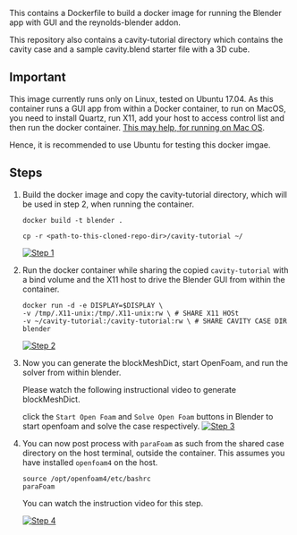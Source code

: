 This contains a Dockerfile to build a docker image for running the Blender app
with GUI and the reynolds-blender addon.

This repository also contains a cavity-tutorial directory which contains the
cavity case and a sample cavity.blend starter file with a 3D cube.

Important
---

This image currently runs only on Linux, tested on Ubuntu 17.04. As this
container runs a GUI app from within a Docker container, to run on MacOS, you
need to install Quartz, run X11, add your host to access control list and then
run the docker container. [This may help, for running on Mac
OS](http://sourabhbajaj.com/blog/2017/02/07/gui-applications-docker-mac/).

Hence, it is recommended to use Ubuntu for testing this docker imgae.

Steps
---

1. Build the docker image and copy the cavity-tutorial directory, which will be
   used in step 2, when running the container.

    `docker build -t blender .`
    
    `cp -r <path-to-this-cloned-repo-dir>/cavity-tutorial ~/`

   [![Step 1](docs/images/step1.png)]( https://vimeo.com/221992666 "Step1 - Click to Watch!")

2. Run the docker container while sharing the copied `cavity-tutorial` with a
   bind volume and the X11 host to drive the Blender GUI from within the
   container.

    ```
    docker run -d -e DISPLAY=$DISPLAY \
    -v /tmp/.X11-unix:/tmp/.X11-unix:rw \ # SHARE X11 HOSt
    -v ~/cavity-tutorial:/cavity-tutorial:rw \ # SHARE CAVITY CASE DIR
    blender
   ```

   [![Step 2](docs/images/step2.png)]( https://vimeo.com/221992666 "Step2 - Click to Watch!")

3. Now you can generate the blockMeshDict, start OpenFoam, and run the solver
   from within blender. 

   Please watch the following instructional video to generate blockMeshDict.

   click the `Start Open Foam` and `Solve Open Foam` buttons in Blender to
   start openfoam and solve the case respectively.
   [![Step 3](docs/images/step3.png)]( https://vimeo.com/221992666 "Step3 - Click to Watch!")

4. You can now post process with `paraFoam` as such from the shared case
   directory on the host terminal, outside the container. This assumes you have
   installed `openfoam4` on the host.

   ```
   source /opt/openfoam4/etc/bashrc
   paraFoam
   ```
   You can watch the instruction video for this step.

   [![Step 4](docs/images/step4.png)]( https://vimeo.com/221992666 "Step4 - Click to Watch!")
